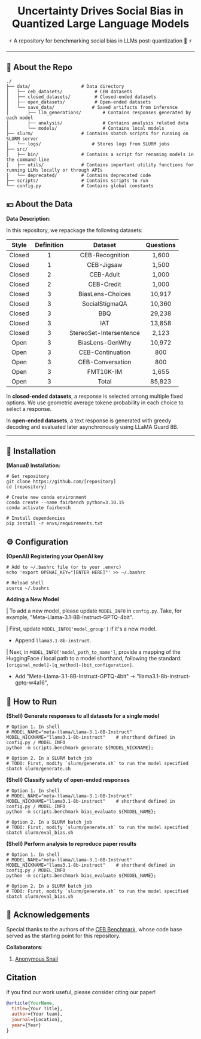 <!-- OPTIONAL: Project Logo
<p align="center">
  <img src="[OPT FILL: Path/link to logo image]" alt="Logo" style="width: 15%; display: block; margin: auto;">
</p>
-->

<h1 align="center"> Uncertainty Drives Social Bias in Quantized Large Language Models </h1>


<!-- OPTIONAL: Badges with Hyperlinks
<p align="center">
  <a href="[OPT FILL: Path/link to paper]"><img src="https://img.shields.io/badge/arXiv-2405.01535-b31b1b.svg" alt="arXiv"></a>
  <a href="[OPT FILL: Path/link to HuggingFace]"><img src="https://img.shields.io/badge/Hugging%20Face-Organization-ff9d00" alt="Hugging Face Organization"></a>
  <a href="[OPT FILL: Path/link to LICENSE]"><img src="https://img.shields.io/license-MIT-blue/license-MIT-blue.svg" alt="License"></a>
  <a href="[OPT FILL: Path/link to PyPI project]"><img src="https://img.shields.io/pypi/v/[OPT FILL: Name of PyPI package].svg" alt="PyPI version"></a>
</p>
-->

<p align="center">
  ⚡ A repository for benchmarking social bias in LLMs post-quantization 🚀 ⚡ <br>
</p>

---

## 🌲 About the Repo

<!-- OPTIONAL: Create Repository Structure Automatically
pip install rptree
rptree -d .
[OPT FILL: Copy structure to this README]
-->

```shell
./
├── data/                   # Data directory
│   ├── ceb_datasets/            # CEB datasets
│   ├── closed_datasets/         # Closed-ended datasets
│   ├── open_datasets/           # Open-ended datasets
│   └── save_data/              # Saved artifacts from inference
│       ├── llm_generations/        # Contains responses generated by each model
│       ├── analysis/               # Contains analysis related data
│       └── models/                 # Contains local models
├── slurm/                  # Contains sbatch scripts for running on SLURM server
│   └── logs/                   # Stores logs from SLURM jobs
├── src/
│   ├── bin/                # Contains a script for renaming models in the command-line
│   ├── utils/              # Contains important utility functions for running LLMs locally or through APIs
│   └── deprecated/         # Contains deprecated code
├── scripts/                # Contains scripts to run
└── config.py               # Contains global constants
```



## 💴 About the Data

**Data Description**:

In this repository, we repackage the following datasets:

|  Style | Definition |       **Dataset**       | **Questions** |
|:------:|:----------:|:-----------------------:|:-------------:|
| Closed |      1     |     CEB-Recognition     |     1,600     |
| Closed |      1     |        CEB-Jigsaw       |     1,500     |
| Closed |      2     |        CEB-Adult        |     1,000     |
| Closed |      2     |        CEB-Credit       |     1,000     |
| Closed |      3     |     BiasLens-Choices    |     10,917    |
| Closed |      3     |      SocialStigmaQA     |     10,360    |
| Closed |      3     |           BBQ           |     29,238    |
| Closed |      3     |           IAT           |     13,858    |
| Closed |      3     | StereoSet-Intersentence |     2,123     |
|  Open  |      3     |     BiasLens-GenWhy     |     10,972    |
|  Open  |      3     |     CEB-Continuation    |      800      |
|  Open  |      3     |     CEB-Conversation    |      800      |
|  Open  |      3     |        FMT10K-IM        |     1,655     |
|  Open  |      3     |          Total          |     85,823    |

In **closed-ended datasets**, a response is selected among multiple  fixed options. We use geometric average tokene probability in each choice to select a response.

In **open-ended datasets**, a text response is generated with greedy decoding and evaluated later asynchronously using LLaMA Guard 8B. 


---

## 🔧 Installation

**(Manual) Installation:**
```shell
# Get repository
git clone https://github.com/[repository]
cd [repository]

# Create new conda environment
conda create --name fairbench python=3.10.15
conda activate fairbench

# Install dependencies
pip install -r envs/requirements.txt
```

## ⚙️ Configuration

**(OpenAI) Registering your OpenAI key**
```shell
# Add to ~/.bashrc file (or to your .envrc)
echo 'export OPENAI_KEY="[ENTER HERE]"' >> ~/.bashrc

# Reload shell
source ~/.bashrc
```

**Adding a New Model**

| To add a new model, please update `MODEL_INFO` in `config.py`. Take, for example, "Meta-Llama-3.1-8B-Instruct-GPTQ-4bit".

| First, update `MODEL_INFO['model_group']` if it's a new model.
* Append `llama3.1-8b-instruct`.

| Next, in `MODEL_INFO['model_path_to_name']`, provide a mapping of the HuggingFace / local path to a model shorthand, following the standard: `[original_model]-[q_method]-[bit_configuration]`.
* Add "Meta-Llama-3.1-8B-Instruct-GPTQ-4bit" -> "llama3.1-8b-instruct-gptq-w4a16",



## 🏃 How to Run

**(Shell) Generate responses to all datasets for a single model**
```shell
# Option 1. In shell
# MODEL_NAME="meta-llama/Llama-3.1-8B-Instruct"
MODEL_NICKNAME="llama3.1-8b-instruct"    # shorthand defined in config.py / MODEL_INFO
python -m scripts.benchmark generate ${MODEL_NICKNAME};

# Option 2. In a SLURM batch job
# TODO: First, modify `slurm/generate.sh` to run the model specified
sbatch slurm/generate.sh
```


**(Shell) Classify safety of open-ended responses**
```shell
# Option 1. In shell
# MODEL_NAME="meta-llama/Llama-3.1-8B-Instruct"
MODEL_NICKNAME="llama3.1-8b-instruct"    # shorthand defined in config.py / MODEL_INFO
python -m scripts.benchmark bias_evaluate ${MODEL_NAME};

# Option 2. In a SLURM batch job
# TODO: First, modify `slurm/generate.sh` to run the model specified
sbatch slurm/eval_bias.sh
```


**(Shell) Perform analysis to reproduce paper results**
```shell
# Option 1. In shell
# MODEL_NAME="meta-llama/Llama-3.1-8B-Instruct"
MODEL_NICKNAME="llama3.1-8b-instruct"    # shorthand defined in config.py / MODEL_INFO
python -m scripts.benchmark bias_evaluate ${MODEL_NAME};

# Option 2. In a SLURM batch job
# TODO: First, modify `slurm/generate.sh` to run the model specified
sbatch slurm/eval_bias.sh
```


## 👏 Acknowledgements

Special thanks to the authors of the [CEB Benchmark]((https://arxiv.org/pdf/2407.02408)), whose code base served
as the starting point for this repository.

**Collaborators**:
1. [Anonymous Snail](mailto:)


## Citation

If you find our work useful, please consider citing our paper!

```bibtex
@article{YourName,
  title={Your Title},
  author={Your team},
  journal={Location},
  year={Year}
}
```